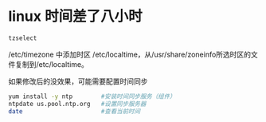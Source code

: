 # linux 时间差了八小时

```sh
tzselect
```

/etc/timezone 中添加时区
/etc/localtime，从/usr/share/zoneinfo所选时区的文件复制到/etc/localtime。

如果修改后的没效果，可能需要配置时间同步

```sh
yum install -y ntp        #安装时间同步服务（组件）
ntpdate us.pool.ntp.org   #设置同步服务器
date                      #查看当前时间
```
